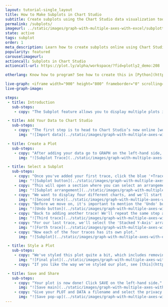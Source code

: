 ```yaml
---
layout: tutorial-single_layout
title: How to Make Subplots in Chart Studio
subtitle: Create subplots using the Chart Studio data visualization tool
permalink: /subplots/
imageurl: ../static/images/graph-with-multiple-axes-with-excel/subplotthumbnail.png
state: active
tags: subplot
order: 1
meta_description: Learn how to create subplots online using Chart Studio graphing software.
popularity: featured
carouselimageurl:
actioncall: Subplots in Chart Studio
actioncall-url: https://plot.ly/alpha/workspace/?fid=plotly2_demo:208

otherlang: Know how to program? See how to create this in [Python](https://plot.ly/python/subplots/) or [R](https://plot.ly/r/subplots/).

live-graph: <iframe width="900" height="800" frameborder="0" scrolling="no" src="https://plot.ly/~plotly2_demo/208.embed"></iframe>
live-graph-image:

steps:
 - title: Introduction
   sub-steps:
    - copy: "The Subplot feature allows you to display multiple plots in a single figure. They can be placed vertically, horizontally, or in a grid."

 - title: Add Your Data to Chart Studio
   sub-steps:
    - copy: "The first step is to head to Chart Studio’s new online [workspace](https://plot.ly/create) and [add your data](http://help.plot.ly/add-data-to-the-plotly-grid/). It's also a good idea to name your columns beforehand (either by [adding your data](http://help.plot.ly/plotly1/add-data-to-the-plotly1-grid/#how-to-enter-data-in-the-grid) using [Chart Studio 1.0](https://plot.ly/plot), or naming them in the CSV or Excel file that you're uploading), and [label your axes](http://help.plot.ly/style-your-plots/#step-6-axes). This will make selecting specific traces easier."
      img: "![Import data](../static/images/graph-with-multiple-axes-with-excel/subplot import.png)"

 - title: Create a Plot
   sub-steps:
    - copy: "After adding your data go to GRAPH on the left-hand side, then 'Create'. Choose your 'Chart type', and add your traces using the X and Y dropdown (this section is different depending on the [chart type]((http://help.plot.ly/tutorials/#basic)))."
      img: "![Subplot Trace](../static/images/graph-with-multiple-axes-with-excel/subplot xy values.png)"

 - title: Select a Subplot
   sub-steps:
    - copy: "Once you've added your first trace, click the blue '+Trace' button on the right-hand side of the panel to add another. Once that new trace tab opens, click on 'Subplot and Multiple Axes'."
      img: "![Subplot button](../static/images/graph-with-multiple-axes-with-excel/two buttons.png)"
    - copy: "This will open a section where you can select an arrangement for your subplot. As mentioned earlier, you can set them up as stacked or side-by-side."
      img: "![Subplot arrangement](../static/images/graph-with-multiple-axes-with-excel/arrangements.png)"
    - copy: "We want to display four different charts, and we'll start by adding values to our second trace and select the 'Side By Side' arrangement for it, then click CONFIRM. We'll also label the axes right away by clicking and typing directly on them."
      img: "![Second trace](../static/images/graph-with-multiple-axes-with-excel/secondtrace.png)"
    - copy: "Before we move on, it's important to mention the 'Undo' button. If you select an arrangement and you change your mind, 'Undo' will cancel the last arrangement selection *only*."
      img: "![Undo button](../static/images/graph-with-multiple-axes-with-excel/undobutton.png)"
    - copy: "Back to adding another trace! We'll repeat the same step as above by hitting the '+Trace' button, adding our traces, then clicking 'Subplot and Multiple Axes'. For our third trace, we'll select the 'Stacked' arrangement."
      img: "![Third trace](../static/images/graph-with-multiple-axes-with-excel/thirdtrace.png)"
    - copy: "For our last trace, we'll select the 'Stacked Y-Axis' arrangement. We can select the position by using the 'Current Subplot' dropdown menu. The plot you select from this dropdown will act as the base for the subplot we're adding. Finally, select CONFIRM."
      img: "![Forth trace](../static/images/graph-with-multiple-axes-with-excel/forthtrace.gif)"
    - copy: "Now each of the four traces has its own plot."
      img: "![Subplot](../static/images/graph-with-multiple-axes-with-excel/alltracessubplot.png)"

 - title: Style a Plot
   sub-steps:
    - copy: "We've styled this plot quite a bit, which includes removing the axes labels (we don't need them anymore), and adding subtitles for each plot with the [annotations](http://help.plot.ly/how-to-add-annotations/#step-7-add-a-subtitle) feature."
      img: "![Final plot](../static/images/graph-with-multiple-axes-with-excel/finalplot.png)"
    - copy: "If you like the way we've styled our plot, see [this](http://help.plot.ly/style-your-plots/) great tutorial."

 - title: Save and Share
   sub-steps:
    - copy: "Your plot is now done! Click SAVE on the left-hand side."
      img: "![Save main](../static/images/graph-with-multiple-axes-with-excel/savemainsubplot.png)"
    - copy: "Give your PLOT and DATA a filename and select the privacy setting. For more information on how sharing works, including the difference between private, public, and secret sharing, visit [this](http://help.plot.ly/save-share-and-export-in-plotly/) page."
      img: "![Save pop-up](../static/images/graph-with-multiple-axes-with-excel/savepopup.png)"
---
```

